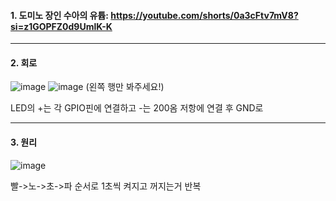 #### 1. 도미노 장인 수아의 유튭: https://youtube.com/shorts/0a3cFtv7mV8?si=z1GOPFZ0d9UmlK-K
---

#### 2. 회로
![image](https://github.com/user-attachments/assets/69a580da-59b9-424e-b179-51f4c059de46)
![image](https://github.com/user-attachments/assets/7c543625-4d1c-4712-80a2-a51906ea3de0)
(왼쪽 행만 봐주세요!)

LED의 +는 각 GPIO핀에 연결하고 -는 200옴 저항에 연결 후 GND로

---
#### 3. 원리
![image](https://github.com/user-attachments/assets/95d96352-b56c-400e-ba0d-6ef25fec9e7f)

빨->노->초->파 순서로 1초씩 켜지고 꺼지는거 반복

